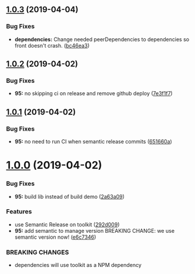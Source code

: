 ## [1.0.3](https://git.manomano.tech/component-react/toolkit.manomano-lan.com/compare/v1.0.2...v1.0.3) (2019-04-04)


### Bug Fixes

* **dependencies:** Change needed peerDependencies to dependencies so front doesn't crash. ([bc46ea3](https://git.manomano.tech/component-react/toolkit.manomano-lan.com/commit/bc46ea3))

## [1.0.2](https://git.manomano.tech/component-react/toolkit.manomano-lan.com/compare/v1.0.1...v1.0.2) (2019-04-02)


### Bug Fixes

* **95:** no skipping ci on release and remove github deploy ([7e3f1f7](https://git.manomano.tech/component-react/toolkit.manomano-lan.com/commit/7e3f1f7))

## [1.0.1](https://git.manomano.tech/component-react/toolkit.manomano-lan.com/compare/v1.0.0...v1.0.1) (2019-04-02)


### Bug Fixes

* **95:** no need to run CI when semantic release commits ([651660a](https://git.manomano.tech/component-react/toolkit.manomano-lan.com/commit/651660a))

# [1.0.0](https://git.manomano.tech/component-react/toolkit.manomano-lan.com/compare/v0.4.0...v1.0.0) (2019-04-02)


### Bug Fixes

* **95:** build lib instead of build demo ([2a63a09](https://git.manomano.tech/component-react/toolkit.manomano-lan.com/commit/2a63a09))


### Features

* use Semantic Release on toolkit ([292d009](https://git.manomano.tech/component-react/toolkit.manomano-lan.com/commit/292d009))
* **95:** add semantic to manage version BREAKING CHANGE: we use semantic version now! ([e6c7346](https://git.manomano.tech/component-react/toolkit.manomano-lan.com/commit/e6c7346))


### BREAKING CHANGES

* dependencies will use toolkit as a NPM dependency
